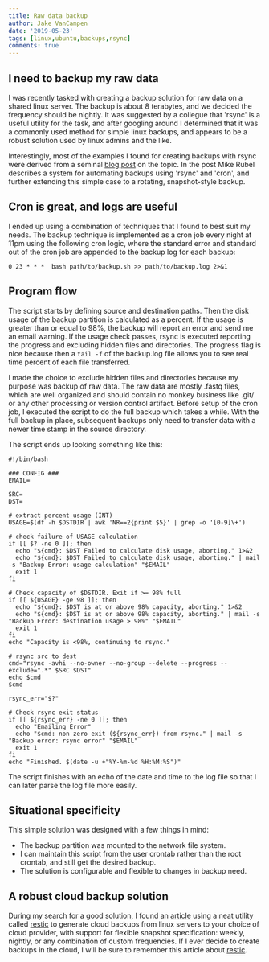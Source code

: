 ```yaml
---
title: Raw data backup 
author: Jake VanCampen
date: '2019-05-23'
tags: [linux,ubuntu,backups,rsync]
comments: true
---
```


## I need to backup my raw data 

I was recently tasked with creating a backup solution for raw data on a shared linux server. The backup is about 8 terabytes, and we decided the frequency should be nightly. It was suggested by a collegue that 'rsync' is  a useful utility for the task, and after googling around I determined that it was a commonly used method for simple linux backups, and appears to be a robust solution used by linux admins and the like. 

Interestingly, most of the examples I found for creating backups with rsync were derived from a seminal [blog post](http://www.mikerubel.org/computers/rsync_snapshots/) on the topic. In the post Mike Rubel describes a system for automating backups using 'rsync' and 'cron', and further extending this simple case to a rotating, snapshot-style backup.  

## Cron is great, and logs are useful 

I ended up using a combination of techniques that I found to best suit my needs. The backup technique is implemented as a cron job every night at 11pm using the following cron logic, where the standard error and standard out of the cron job are appended to the backup log for each backup:

```
0 23 * * *  bash path/to/backup.sh >> path/to/backup.log 2>&1
```

## Program flow

The script starts by defining source and destination paths. Then the disk usage of the backup partition is calculated as a percent. If the usage is greater than or equal to 98%, the backup will report an error and send me an email warning. If the usage check passes, rsync is executed reporting the progress and excluding hidden files and directories. The progress flag is nice because then a `tail -f` of the backup.log file allows you to see real time percent of each file transferred. 

I made the choice to exclude hidden files and directories because my purpose was backup of raw data. The raw data are mostly .fastq files, which are well organized and should contain no monkey business like .git/ or any other processing or version control artifact. Before setup of the cron job, I executed the script to do the full backup which takes a while. With the full backup in place, subsequent backups only need to transfer data with a newer time stamp in the source directory.

The script ends up looking something like this:

```
#!/bin/bash

### CONFIG ###
EMAIL=

SRC=
DST=

# extract percent usage (INT)
USAGE=$(df -h $DSTDIR | awk 'NR==2{print $5}' | grep -o '[0-9]\+')

# check failure of USAGE calculation
if [[ $? -ne 0 ]]; then
  echo "${cmd}: $DST Failed to calculate disk usage, aborting." 1>&2
  echo "${cmd}: $DST Failed to calculate disk usage, aborting." | mail -s "Backup Error: usage calculation" "$EMAIL"
  exit 1
fi

# Check capacity of $DSTDIR. Exit if >= 98% full
if [[ ${USAGE} -ge 98 ]]; then
  echo "${cmd}: $DST is at or above 98% capacity, aborting." 1>&2
  echo "${cmd}: $DST is at or above 98% capacity, aborting." | mail -s "Backup Error: destination usage > 98%" "$EMAIL"
  exit 1
fi
echo "Capacity is <98%, continuing to rsync."

# rsync src to dest
cmd="rsync -avhi --no-owner --no-group --delete --progress --exclude=".*" $SRC $DST"
echo $cmd
$cmd

rsync_err="$?"

# Check rsync exit status
if [[ ${rsync_err} -ne 0 ]]; then
  echo "Emailing Error"
  echo "$cmd: non zero exit (${rsync_err}) from rsync." | mail -s "Backup error: rsync error" "$EMAIL"
  exit 1
fi
echo "Finished. $(date -u +"%Y-%m-%d %H:%M:%S")"
``` 

The script finishes with an echo of the date and time to the log file so that I can later parse the log file more easily. 

## Situational specificity

This simple solution was designed with a few things in mind:

 - The backup partition was mounted to the network file system. 
 - I can maintain this script from the user crontab rather than the root crontab, and still get the desired backup.   
 - The solution is configurable and flexible to changes in backup need. 

## A robust cloud backup solution

During my search for a good solution, I found an [article](https://jarv.is/notes/how-to-backup-linux-server/) using a neat utility called [restic](https://restic.readthedocs.io/en/stable/index.html) to generate cloud backups from linux servers to your choice of cloud provider, with support for flexible snapshot specification: weekly, nightly, or any combination of custom frequencies. If I ever decide to create backups in the cloud, I will be sure to remember this article about [restic](https://restic.readthedocs.io/en/stable/index.html).

